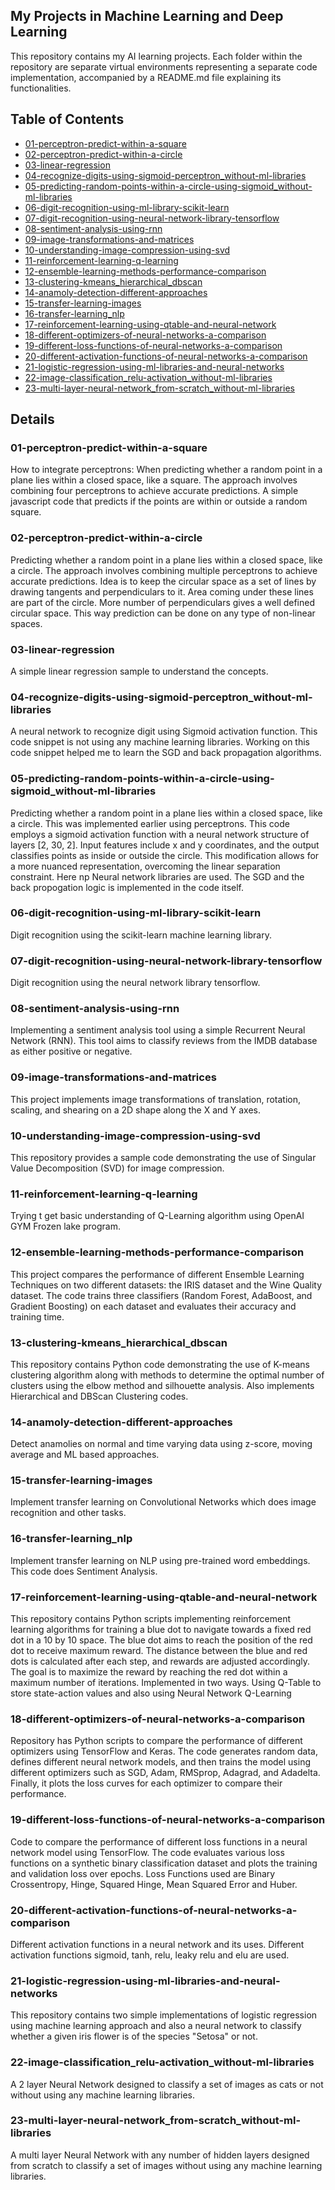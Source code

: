 ## My Projects in Machine Learning and Deep Learning
This repository contains my AI learning projects.
Each folder within the repository are separate virtual environments representing a separate code implementation, accompanied by a README.md file explaining its functionalities.

## Table of Contents
- [01-perceptron-predict-within-a-square](#01-perceptron-predict-within-a-square)
- [02-perceptron-predict-within-a-circle](#02-perceptron-predict-within-a-circle)
- [03-linear-regression](#03-linear-regression)
- [04-recognize-digits-using-sigmoid-perceptron_without-ml-libraries](#04-recognize-digits-using-sigmoid-perceptron_without-ml-libraries)
- [05-predicting-random-points-within-a-circle-using-sigmoid_without-ml-libraries](#05-predicting-random-points-within-a-circle-using-sigmoid_without-ml-libraries)
- [06-digit-recognition-using-ml-library-scikit-learn](#06-digit-recognition-using-ml-library-scikit-learn)
- [07-digit-recognition-using-neural-network-library-tensorflow](#07-digit-recognition-using-neural-network-library-tensorflow)
- [08-sentiment-analysis-using-rnn](#08-sentiment-analysis-using-rnn)
- [09-image-transformations-and-matrices](#09-image-transformations-and-matrices)
- [10-understanding-image-compression-using-svd](#10-understanding-image-compression-using-svd)
- [11-reinforcement-learning-q-learning](#11-reinforcement-learning-q-learning)
- [12-ensemble-learning-methods-performance-comparison](#12-ensemble-learning-methods-performance-comparison)
- [13-clustering-kmeans_hierarchical_dbscan](#13-clustering-kmeans_hierarchical_dbscan)
- [14-anamoly-detection-different-approaches](#14-anamoly-detection-different-approaches)
- [15-transfer-learning-images](#15-transfer-learning-images)
- [16-transfer-learning_nlp](#16-transfer-learning_nlp)
- [17-reinforcement-learning-using-qtable-and-neural-network](#17-reinforcement-learning-using-qtable-and-neural-network)
- [18-different-optimizers-of-neural-networks-a-comparison](#18-different-optimizers-of-neural-networks-a-comparison)
- [19-different-loss-functions-of-neural-networks-a-comparison](#19-different-loss-functions-of-neural-networks-a-comparison)
- [20-different-activation-functions-of-neural-networks-a-comparison](#20-different-activation-functions-of-neural-networks-a-comparison)
- [21-logistic-regression-using-ml-libraries-and-neural-networks](#21-logistic-regression-using-ml-libraries-and-neural-networks)
- [22-image-classification_relu-activation_without-ml-libraries](#22-image-classification_relu-activation_without-ml-libraries)
- [23-multi-layer-neural-network_from-scratch_without-ml-libraries](#23-multi-layer-neural-network_from-scratch_without-ml-libraries)

## Details
### 01-perceptron-predict-within-a-square
How to integrate perceptrons: When predicting whether a random point in a plane lies within a closed space, like a square. The approach involves combining four perceptrons to achieve accurate predictions. A simple javascript code that predicts if the points are within or outside a random square.

### 02-perceptron-predict-within-a-circle
Predicting whether a random point in a plane lies within a closed space, like a circle. The approach involves combining multiple perceptrons to achieve accurate predictions. Idea is to keep the circular space as a set of lines by drawing tangents and perpendiculars to it. Area coming under these lines are part of the circle. More number of perpendiculars gives a well defined circular space. This way prediction can be done on any type of non-linear spaces.

### 03-linear-regression
A simple linear regression sample to understand the concepts.

### 04-recognize-digits-using-sigmoid-perceptron_without-ml-libraries
A neural network to recognize digit using Sigmoid activation function. This code snippet is not using any machine learning libraries. Working on this code snippet helped me to learn the SGD and back propagation algorithms.

### 05-predicting-random-points-within-a-circle-using-sigmoid_without-ml-libraries
Predicting whether a random point in a plane lies within a closed space, like a circle. This was implemented earlier using perceptrons. This code employs a sigmoid activation function with a neural network structure of layers [2, 30, 2]. Input features include x and y coordinates, and the output classifies points as inside or outside the circle. This modification allows for a more nuanced representation, overcoming the linear separation constraint. Here np Neural network libraries are used. The SGD and the back propogation logic is implemented in the code itself.

### 06-digit-recognition-using-ml-library-scikit-learn
Digit recognition using the scikit-learn machine learning library.

### 07-digit-recognition-using-neural-network-library-tensorflow
Digit recognition using the neural network library tensorflow.

### 08-sentiment-analysis-using-rnn
Implementing a sentiment analysis tool using a simple Recurrent Neural Network (RNN). This tool aims to classify reviews from the IMDB database as either positive or negative.

### 09-image-transformations-and-matrices
This project implements image transformations of translation, rotation, scaling, and shearing on a 2D shape along the X and Y axes.

### 10-understanding-image-compression-using-svd
This repository provides a sample code demonstrating the use of Singular Value Decomposition (SVD) for image compression.

### 11-reinforcement-learning-q-learning
Trying t get basic understanding of Q-Learning algorithm using OpenAI GYM Frozen lake program.

### 12-ensemble-learning-methods-performance-comparison
This project compares the performance of different Ensemble Learning Techniques on two different datasets: the IRIS dataset and the Wine Quality dataset. The code trains three classifiers (Random Forest, AdaBoost, and Gradient Boosting) on each dataset and evaluates their accuracy and training time.

### 13-clustering-kmeans_hierarchical_dbscan
This repository contains Python code demonstrating the use of K-means clustering algorithm along with methods to determine the optimal number of clusters using the elbow method and silhouette analysis. Also implements Hierarchical and DBScan Clustering codes.

### 14-anamoly-detection-different-approaches
Detect anamolies on normal and time varying data using z-score, moving average and ML based approaches.

### 15-transfer-learning-images
Implement transfer learning on Convolutional Networks which does image recognition and other tasks.

### 16-transfer-learning_nlp
Implement transfer learning on NLP using pre-trained word embeddings. This code does Sentiment Analysis.

### 17-reinforcement-learning-using-qtable-and-neural-network
This repository contains Python scripts implementing reinforcement learning algorithms for training a blue dot to navigate towards a fixed red dot in a 10 by 10 space. The blue dot aims to reach the position of the red dot to receive maximum reward. The distance between the blue and red dots is calculated after each step, and rewards are adjusted accordingly. The goal is to maximize the reward by reaching the red dot within a maximum number of iterations. Implemented in two ways. Using Q-Table to store state-action values and also using Neural Network Q-Learning

### 18-different-optimizers-of-neural-networks-a-comparison
Repository has Python scripts to compare the performance of different optimizers using TensorFlow and Keras. The code generates random data, defines different neural network models, and then trains the model using different optimizers such as SGD, Adam, RMSprop, Adagrad, and Adadelta. Finally, it plots the loss curves for each optimizer to compare their performance.

### 19-different-loss-functions-of-neural-networks-a-comparison
Code to compare the performance of different loss functions in a neural network model using TensorFlow. The code evaluates various loss functions on a synthetic binary classification dataset and plots the training and validation loss over epochs. Loss Functions used are Binary Crossentropy, Hinge, Squared Hinge, Mean Squared Error and Huber.

### 20-different-activation-functions-of-neural-networks-a-comparison
Different activation functions in a neural network and its uses. Different activation functions sigmoid, tanh, relu, leaky relu and elu are used.

### 21-logistic-regression-using-ml-libraries-and-neural-networks
This repository contains two simple implementations of logistic regression using machine learning approach and also a neural network to classify whether a given iris flower is of the species "Setosa" or not.

### 22-image-classification_relu-activation_without-ml-libraries
A 2 layer Neural Network designed to classify a set of images as cats or not without using any machine learning libraries.

### 23-multi-layer-neural-network_from-scratch_without-ml-libraries
A multi layer Neural Network with any number of hidden layers designed from scratch to classify a set of images without using any machine learning libraries.